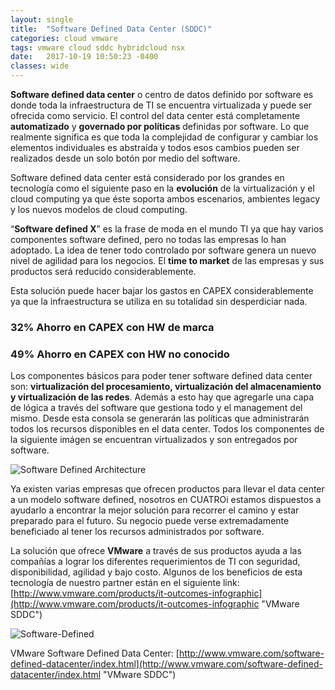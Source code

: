 ```yaml
---
layout: single
title:  "Software Defined Data Center (SDDC)"
categories: cloud vmware 
tags: vmware cloud sddc hybridcloud nsx
date:   2017-10-19 10:50:23 -0400
classes: wide
---
```


**Software defined data center**  o centro de datos definido por software es donde toda la infraestructura de TI se encuentra virtualizada y puede ser ofrecida como servicio. El control del data center está completamente  **automatizado**  y  **governado por polí­ticas**  definidas por software. Lo que realmente significa es que toda la complejidad de configurar y cambiar los elementos individuales es abstraí­da y todos esos cambios pueden ser realizados desde un solo botón por medio del software.

Software defined data center está considerado por los grandes en tecnologí­a como el siguiente paso en la  **evolución**  de la virtualización y el cloud computing ya que éste soporta ambos escenarios, ambientes legacy y los nuevos modelos de cloud computing.

“**Software defined X**” es la frase de moda en el mundo TI ya que hay varios componentes software defined, pero no todas las empresas lo han adoptado. La idea de tener todo controlado por software genera un nuevo nivel de agilidad para los negocios. El  **time to market**  de las empresas y sus productos será reducido considerablemente.

Esta solución puede hacer bajar los gastos en CAPEX considerablemente ya que la infraestructura se utiliza en su totalidad sin desperdiciar nada.

### **32%** Ahorro en CAPEX con HW de marca

### **49%** Ahorro en CAPEX con HW no conocido

Los componentes básicos para poder tener software defined data center son:  **virtualización del procesamiento, virtualización del almacenamiento y virtualización de las redes**. Además a esto hay que agregarle una capa de lógica a través del software que gestiona todo y el management del mismo. Desde esta consola se generarán las políticas que administrarán todos los recursos disponibles en el data center. Todos los componentes de la siguiente imágen se encuentran virtualizados y son entregados por software.

![Software Defined Architecture](https://www.cuatroi.com/wp-content/uploads/2014/10/software-defined-infrastructure-e1413773383911.png)

Ya existen varias empresas que ofrecen productos para llevar el data center a un modelo software defined, nosotros en CUATROi estamos dispuestos a ayudarlo a encontrar la mejor solución para recorrer el camino y estar preparado para el futuro. Su negocio puede verse extremadamente beneficiado al tener los recursos administrados por software.

La solución que ofrece  **VMware**  a través de sus productos ayuda a las compañí­as a lograr los diferentes requerimientos de TI con seguridad, disponibilidad, agilidad y bajo costo. Algunos de los beneficios de esta tecnologí­a de nuestro partner están en el siguiente link: [http://www.vmware.com/products/it-outcomes-infographic](http://www.vmware.com/products/it-outcomes-infographic "VMware SDDC")

![Software-Defined](https://www.cuatroi.com/wp-content/uploads/2014/10/Untitled-1.png)

VMware Software Defined Data Center: [http://www.vmware.com/software-defined-datacenter/index.html](http://www.vmware.com/software-defined-datacenter/index.html "VMware SDDC")